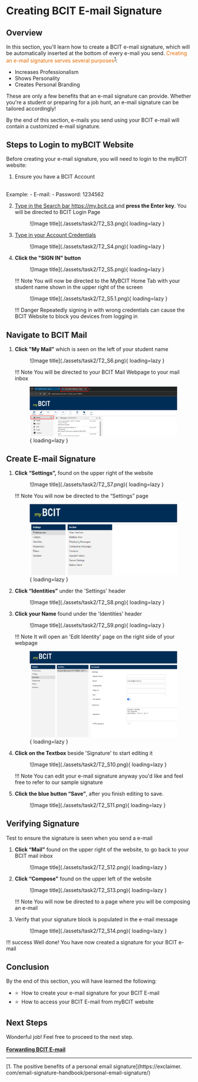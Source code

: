 # Creating BCIT E-mail Signature


## Overview

In this section, you'll learn how to create a BCIT e-mail signature, which will be automatically inserted at 
the bottom of every e-mail you send. <span style ="color:#e66b00"> Creating an e-mail signature serves several 
purposes</span><sup>[1](#fn1)</sup>:

- Increases Professionalism
- Shows Personality
- Creates Personal Branding

These are only a few benefits that an e-mail signature can provide. Whether you're a student or preparing for a job 
hunt, an e-mail signature can be tailored accordingly!

By the end of this section, e-mails you send using your BCIT e-mail will contain a customized e-mail signature.

## Steps to Login to myBCIT Website
Before creating your e-mail signature, you will need to login to the myBCIT website:

1. Ensure you have a BCIT Account 
<br>
    Example:
       - E-mail: <Looney@my.bcit.ca>
       - Password: 1234562

2. <u>Type in the Search bar <https://my.bcit.ca></u> and **press the Enter key**. You will be directed to BCIT 
   Login Page

    <figure markdown = "span"> ![Image title](./assets/task2/T2_S3.png){ loading=lazy } </figure>

3. <u>Type in your Account Credentials</u>

    <figure markdown = "span"> ![Image title](./assets/task2/T2_S4.png){ loading=lazy } </figure>

4. **Click the "SIGN IN" button**

    <figure markdown = "span"> ![Image title](./assets/task2/T2_S5.png){ loading=lazy } </figure>

    !!! Note
        You will now be directed to the MyBCIT Home Tab with your student name shown in the upper right of the screen

    <figure markdown = "span"> ![Image title](./assets/task2/T2_S5.1.png){ loading=lazy } </figure>

    !!! Danger
        Repeatedly signing in with wrong credentials can cause the BCIT Website to block you devices from logging in

## Navigate to BCIT Mail
1. **Click "My Mail”** which is seen on the left of your student name

    <figure markdown = "span"> ![Image title](./assets/task2/T2_S6.png){ loading=lazy } </figure>

    !!! Note
        You will be directed to your BCIT Mail Webpage to your mail inbox
        <figure markdown = "span"> ![Image title](./assets/task2/T2_S6.1.png){ loading=lazy } </figure>



## Create E-mail Signature

1. **Click “Settings”,** found on the upper right of the website

    <figure markdown = "span"> ![Image title](./assets/task2/T2_S7.png){ loading=lazy } </figure>

    !!! Note
        You will now be directed to the “Settings” page
        <figure markdown = "span"> ![Image title](./assets/task2/T2_S7.1.png){ loading=lazy } </figure>


2. **Click “Identities”** under the 'Settings' header

    <figure markdown = "span"> ![Image title](./assets/task2/T2_S8.png){ loading=lazy } </figure>

3. **Click your Name** found under the 'Identities' header

    <figure markdown = "span"> ![Image title](./assets/task2/T2_S9.png){ loading=lazy } </figure>

    !!! Note
        It will open an 'Edit Identity' page on the right side of your webpage
        <figure markdown = "span"> ![Image title](./assets/task2/T2_S9.1.png){ loading=lazy } </figure>



4. **Click on the Textbox** beside 'Signature' to start editing it

    <figure markdown = "span"> ![Image title](./assets/task2/T2_S10.png){ loading=lazy } </figure>

    !!! Note
        You can edit your e-mail signature anyway you'd like and feel free to refer to our sample signature

5. **Click the blue button “Save”**, after you finish editing to save.

    <figure markdown = "span"> ![Image title](./assets/task2/T2_S11.png){ loading=lazy } </figure>

<!-- !!! Note
    Do not leave the page if you want to follow the test below if you done it right. WE MIGHT want to remove this-->

## Verifying Signature

Test to ensure the signature is seen when you send a e-mail

1. **Click “Mail”** found on the upper right of the website, to go back to your BCIT mail inbox

    <figure markdown = "span"> ![Image title](./assets/task2/T2_S12.png){ loading=lazy } </figure>

2. **Click “Compose”** found on the upper left of the website

    <figure markdown = "span"> ![Image title](./assets/task2/T2_S13.png){ loading=lazy } </figure>

    !!! Note
        You will now be directed to a page where you will be composing an e-mail

3. Verify that your signature block is populated in the e-mail message

    <figure markdown = "span"> ![Image title](./assets/task2/T2_S14.png){ loading=lazy }  </figure>

!!! success
    Well done! You have now created a signature for your BCIT e-mail

## Conclusion

By the end of this section, you will have learned the following:
<ul>
    <li id="staremoji"> ⭐&nbsp How to create your e-mail signature for your BCIT E-mail</li>
    <li id="staremoji"> ⭐&nbsp How to access your BCIT E-mail from myBCIT website</li>
</ul>

## Next Steps
Wonderful job! Feel free to proceed to the next step.
<br>
<br>
[**Forwarding BCIT E-mail**](task3.md)

***
<a id="fn1">[1. The positive benefits of a personal email signature](https://exclaimer.
com/email-signature-handbook/personal-email-signature/)</a>
